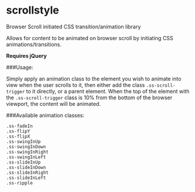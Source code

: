 scrollstyle
===========

Browser Scroll initiated CSS transition/animation library

Allows for content to be animated on browser scroll by initiating CSS animations/transitions.


**Requires jQuery**

###Usage:

Simply apply an animation class to the element you wish to animate into view when the user scrolls to it, then either add the class `.ss-scroll-trigger` to it directly, or a parent element. When the top of the element with the `.ss-scroll-trigger` class is 10% from the bottom of the browser viewport, the content will be animated.

###Available animation classes:
```
.ss-fadeIn
.ss-flipY
.ss-flipX
.ss-swingInUp
.ss-swingInDown
.ss-swingInRight
.ss-swingInLeft
.ss-slideInUp
.ss-slideInDown
.ss-slideInRight
.ss-slideInLeft
.ss-ripple
```
